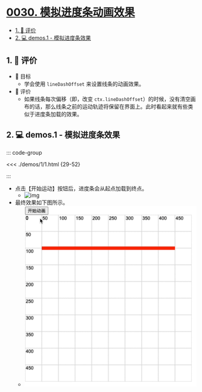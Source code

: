 # [0030. 模拟进度条动画效果](https://github.com/tnotesjs/TNotes.canvas/tree/main/notes/0030.%20%E6%A8%A1%E6%8B%9F%E8%BF%9B%E5%BA%A6%E6%9D%A1%E5%8A%A8%E7%94%BB%E6%95%88%E6%9E%9C)

<!-- region:toc -->

- [1. 🫧 评价](#1--评价)
- [2. 💻 demos.1 - 模拟进度条效果](#2--demos1---模拟进度条效果)

<!-- endregion:toc -->

## 1. 🫧 评价

- 🎯 目标
  - 学会使用 `lineDashOffset` 来设置线条的动画效果。
- 🫧 评价
  - 如果线条每次偏移（即，改变 `ctx.lineDashOffset`）的时候，没有清空画布的话，那么线条之前的运动轨迹将保留在界面上。此时看起来就有些类似于进度条加载的效果。

## 2. 💻 demos.1 - 模拟进度条效果

::: code-group

<<< ./demos/1/1.html {29-52}

:::

- 点击【开始运动】按钮后，进度条会从起点加载到终点。
  - ![img](https://cdn.jsdelivr.net/gh/tnotesjs/imgs@main/2024-10-04-11-03-20.png)
- 最终效果如下图所示。
  - ![gif](./assets/模拟进度条动画效果.gif)
